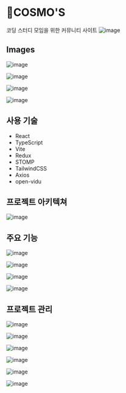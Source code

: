 # COSMO'S

코딩 스터디 모임을 위한 커뮤니티 사이트
![image](https://github.com/WebIDE-Decimal/_FE/assets/47839204/a943047d-8780-46f4-a157-8dcb560595de)

## Images

![image](https://github.com/WebIDE-Decimal/_FE/assets/47839204/fc4dd1f4-dd78-4e68-8334-79409f2b091e)

![image](https://github.com/WebIDE-Decimal/_FE/assets/47839204/ce574dad-900e-49bd-aaf3-2a79965cefc1)

![image](https://github.com/WebIDE-Decimal/_FE/assets/47839204/b3316765-051e-426b-8e09-cd280c415ffd)

![image](https://github.com/WebIDE-Decimal/_FE/assets/47839204/934a8c4e-4aa4-46fb-b584-706b062acbac)


## 사용 기술

- React 
- TypeScript
- Vite
- Redux
- STOMP
- TailwindCSS
- Axios
- open-vidu


## 프로젝트 아키텍쳐

![image](https://github.com/WebIDE-Decimal/_FE/assets/47839204/0cccef5a-7ff3-4b8b-ba4d-30471fcf0776)


## 주요 기능

![image](https://github.com/WebIDE-Decimal/_FE/assets/47839204/10fe3fc7-f5ec-4c62-896e-ac6760c8af7e)

![image](https://github.com/WebIDE-Decimal/_FE/assets/47839204/79c4aa4b-383e-4365-936f-a91960c01921)

![image](https://github.com/WebIDE-Decimal/_FE/assets/47839204/937c4d2b-ef03-4db4-ae95-56d76439f8eb)

![image](https://github.com/WebIDE-Decimal/_FE/assets/47839204/91fbcc1d-235c-4874-9731-3dc358ce15c8)


## 프로젝트 관리

![image](https://github.com/WebIDE-Decimal/_FE/assets/47839204/b996e6a9-5edc-4aaf-8f96-57e2e8a56679)

![image](https://github.com/WebIDE-Decimal/_FE/assets/47839204/1e9f8d73-5952-4ed9-81b0-9af6a6a3baee)

![image](https://github.com/WebIDE-Decimal/_FE/assets/47839204/99d1537c-b12e-4e6c-bea6-97489e3594ec)

![image](https://github.com/WebIDE-Decimal/_FE/assets/47839204/2b0c7849-8003-4248-a309-49d9631bcdbd)

![image](https://github.com/WebIDE-Decimal/_FE/assets/47839204/076732be-323c-4642-b322-b29163e1811d)


![image](https://github.com/WebIDE-Decimal/_FE/assets/47839204/7a46e154-4793-4d4a-af07-d6d576b3b543)


